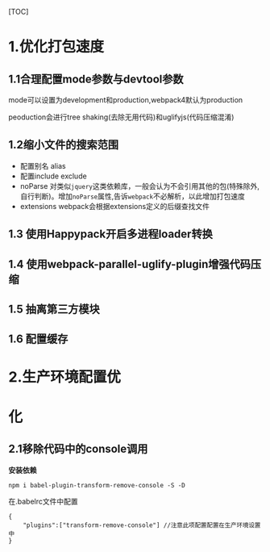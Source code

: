 [TOC]

# 1.优化打包速度

## 1.1合理配置mode参数与devtool参数

mode可以设置为development和production,webpack4默认为production

peoduction会进行tree shaking(去除无用代码)和uglifyjs(代码压缩混淆)

## 1.2缩小文件的搜索范围

- 配置别名 alias
- 配置include exclude
- noParse 对类似`jquery`这类依赖库，一般会认为不会引用其他的包(特殊除外,自行判断)。增加`noParse`属性,告诉`webpack`不必解析，以此增加打包速度
- extensions webpack会根据extensions定义的后缀查找文件

## 1.3 使用Happypack开启多进程loader转换

## 1.4 使用webpack-parallel-uglify-plugin增强代码压缩

## 1.5 抽离第三方模块

## 1.6 配置缓存





# 2.生产环境配置优

# 化

## 2.1移除代码中的console调用

**安装依赖**

```
npm i babel-plugin-transform-remove-console -S -D
```

在.babelrc文件中配置

```
{
	"plugins":["transform-remove-console"] //注意此项配置配置在生产环境设置中
}
```

